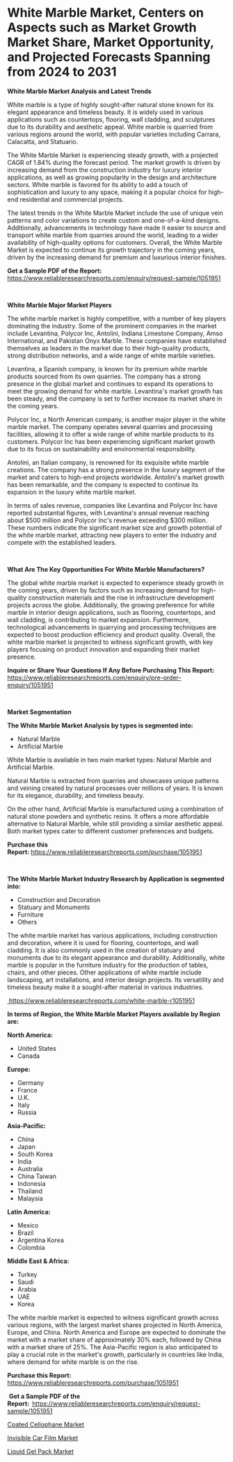 <p><h1>White Marble Market, Centers on Aspects such as Market Growth Market Share, Market Opportunity, and Projected Forecasts Spanning from 2024 to 2031</h1></p><p><strong>White Marble Market Analysis and Latest Trends</strong></p>
<p><p>White marble is a type of highly sought-after natural stone known for its elegant appearance and timeless beauty. It is widely used in various applications such as countertops, flooring, wall cladding, and sculptures due to its durability and aesthetic appeal. White marble is quarried from various regions around the world, with popular varieties including Carrara, Calacatta, and Statuario.</p><p>The White Marble Market is experiencing steady growth, with a projected CAGR of 1.84% during the forecast period. The market growth is driven by increasing demand from the construction industry for luxury interior applications, as well as growing popularity in the design and architecture sectors. White marble is favored for its ability to add a touch of sophistication and luxury to any space, making it a popular choice for high-end residential and commercial projects.</p><p>The latest trends in the White Marble Market include the use of unique vein patterns and color variations to create custom and one-of-a-kind designs. Additionally, advancements in technology have made it easier to source and transport white marble from quarries around the world, leading to a wider availability of high-quality options for customers. Overall, the White Marble Market is expected to continue its growth trajectory in the coming years, driven by the increasing demand for premium and luxurious interior finishes.</p></p>
<p><strong>Get a Sample PDF of the Report:&nbsp;</strong> <a href="https://www.reliableresearchreports.com/enquiry/request-sample/1051951">https://www.reliableresearchreports.com/enquiry/request-sample/1051951</a></p>
<p>&nbsp;</p>
<p><strong>White Marble Major Market Players</strong></p>
<p><p>The white marble market is highly competitive, with a number of key players dominating the industry. Some of the prominent companies in the market include Levantina, Polycor Inc, Antolini, Indiana Limestone Company, Amso International, and Pakistan Onyx Marble. These companies have established themselves as leaders in the market due to their high-quality products, strong distribution networks, and a wide range of white marble varieties.</p><p>Levantina, a Spanish company, is known for its premium white marble products sourced from its own quarries. The company has a strong presence in the global market and continues to expand its operations to meet the growing demand for white marble. Levantina's market growth has been steady, and the company is set to further increase its market share in the coming years.</p><p>Polycor Inc, a North American company, is another major player in the white marble market. The company operates several quarries and processing facilities, allowing it to offer a wide range of white marble products to its customers. Polycor Inc has been experiencing significant market growth due to its focus on sustainability and environmental responsibility.</p><p>Antolini, an Italian company, is renowned for its exquisite white marble creations. The company has a strong presence in the luxury segment of the market and caters to high-end projects worldwide. Antolini's market growth has been remarkable, and the company is expected to continue its expansion in the luxury white marble market.</p><p>In terms of sales revenue, companies like Levantina and Polycor Inc have reported substantial figures, with Levantina's annual revenue reaching about $500 million and Polycor Inc's revenue exceeding $300 million. These numbers indicate the significant market size and growth potential of the white marble market, attracting new players to enter the industry and compete with the established leaders.</p></p>
<p>&nbsp;</p>
<p><strong>What Are The Key Opportunities For White Marble Manufacturers?</strong></p>
<p><p>The global white marble market is expected to experience steady growth in the coming years, driven by factors such as increasing demand for high-quality construction materials and the rise in infrastructure development projects across the globe. Additionally, the growing preference for white marble in interior design applications, such as flooring, countertops, and wall cladding, is contributing to market expansion. Furthermore, technological advancements in quarrying and processing techniques are expected to boost production efficiency and product quality. Overall, the white marble market is projected to witness significant growth, with key players focusing on product innovation and expanding their market presence.</p></p>
<p><strong>Inquire or Share Your Questions If Any Before Purchasing This Report:</strong> <a href="https://www.reliableresearchreports.com/enquiry/pre-order-enquiry/1051951">https://www.reliableresearchreports.com/enquiry/pre-order-enquiry/1051951</a></p>
<p>&nbsp;</p>
<p><strong>Market Segmentation</strong></p>
<p><strong>The White Marble Market Analysis by types is segmented into:</strong></p>
<p><ul><li>Natural Marble</li><li>Artificial Marble</li></ul></p>
<p><p>White Marble is available in two main market types: Natural Marble and Artificial Marble. </p><p>Natural Marble is extracted from quarries and showcases unique patterns and veining created by natural processes over millions of years. It is known for its elegance, durability, and timeless beauty. </p><p>On the other hand, Artificial Marble is manufactured using a combination of natural stone powders and synthetic resins. It offers a more affordable alternative to Natural Marble, while still providing a similar aesthetic appeal. Both market types cater to different customer preferences and budgets.</p></p>
<p><strong>Purchase this Report:&nbsp;</strong><a href="https://www.reliableresearchreports.com/purchase/1051951">https://www.reliableresearchreports.com/purchase/1051951</a></p>
<p>&nbsp;</p>
<p><strong>The White Marble Market Industry Research by Application is segmented into:</strong></p>
<p><ul><li>Construction and Decoration</li><li>Statuary and Monuments</li><li>Furniture</li><li>Others</li></ul></p>
<p><p>The white marble market has various applications, including construction and decoration, where it is used for flooring, countertops, and wall cladding. It is also commonly used in the creation of statuary and monuments due to its elegant appearance and durability. Additionally, white marble is popular in the furniture industry for the production of tables, chairs, and other pieces. Other applications of white marble include landscaping, art installations, and interior design projects. Its versatility and timeless beauty make it a sought-after material in various industries.</p></p>
<p><a href="https://www.reliableresearchreports.com/white-marble-r1051951">&nbsp;https://www.reliableresearchreports.com/white-marble-r1051951</a></p>
<p><strong>In terms of Region, the White Marble Market Players available by Region are:</strong></p>
<p>
    <p> <strong> North America: </strong>
        <ul>
            <li>United States</li>
            <li>Canada</li>
        </ul>
        </p> 
    <p> <strong> Europe: </strong>
        <ul>
            <li>Germany</li>
            <li>France</li>
            <li>U.K.</li>
            <li>Italy</li>
            <li>Russia</li>
        </ul>
        </p> 
    <p> <strong> Asia-Pacific: </strong>
        <ul>
            <li>China</li>
            <li>Japan</li>
            <li>South Korea</li>
            <li>India</li>
            <li>Australia</li>
            <li>China Taiwan</li>
            <li>Indonesia</li>
            <li>Thailand</li>
            <li>Malaysia</li>
        </ul>
        </p> 
    <p> <strong> Latin America: </strong>
        <ul>
            <li>Mexico</li>
            <li>Brazil</li>
            <li>Argentina Korea</li>
            <li>Colombia</li>
        </ul>
        </p> 
    <p> <strong> Middle East & Africa: </strong>
        <ul>
            <li>Turkey</li>
            <li>Saudi</li>
            <li>Arabia</li>
            <li>UAE</li>
            <li>Korea</li>
        </ul>
    </p>
    </p>
<p><p>The white marble market is expected to witness significant growth across various regions, with the largest market shares projected in North America, Europe, and China. North America and Europe are expected to dominate the market with a market share of approximately 30% each, followed by China with a market share of 25%. The Asia-Pacific region is also anticipated to play a crucial role in the market's growth, particularly in countries like India, where demand for white marble is on the rise.</p></p>
<p><strong>Purchase this Report: </strong><a href="https://www.reliableresearchreports.com/purchase/1051951">https://www.reliableresearchreports.com/purchase/1051951</a></p>
<p>&nbsp;<strong>Get a Sample PDF of the Report:&nbsp;&nbsp;</strong><a href="https://www.reliableresearchreports.com/enquiry/request-sample/1051951">https://www.reliableresearchreports.com/enquiry/request-sample/1051951</a></p>
<p><strong></strong></p>
<p><p><a href="https://github.com/alanPerkins1921/Market-Research-Report-List-1/blob/main/coated-cellophane-market.md">Coated Cellophane Market</a></p><p><a href="https://github.com/lavernaCole75/Market-Research-Report-List-1/blob/main/invisible-car-film-market.md">Invisible Car Film Market</a></p><p><a href="https://github.com/HettieStehr/Market-Research-Report-List-1/blob/main/liquid-gel-pack-market.md">Liquid Gel Pack Market</a></p></p>